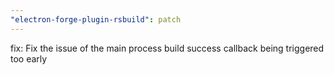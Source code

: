 ```yaml
---
"electron-forge-plugin-rsbuild": patch
---
```


fix: Fix the issue of the main process build success callback being triggered too early
